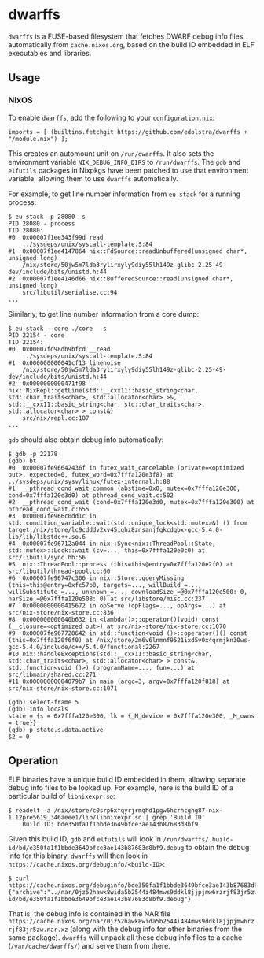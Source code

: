 # dwarffs

`dwarffs` is a FUSE-based filesystem that fetches DWARF debug info
files automatically from `cache.nixos.org`, based on the build ID
embedded in ELF executables and libraries.

## Usage

### NixOS

To enable `dwarffs`, add the following to your `configuration.nix`:

```
imports = [ (builtins.fetchgit https://github.com/edolstra/dwarffs + "/module.nix") ];
```

This creates an automount unit on `/run/dwarffs`. It also sets the
environment variable `NIX_DEBUG_INFO_DIRS` to `/run/dwarffs`. The
`gdb` and `elfutils` packages in Nixpkgs have been patched to use that
environment variable, allowing them to use `dwarffs` automatically.

For example, to get line number information from `eu-stack` for a
running process:

```
$ eu-stack -p 28080 -s
PID 28080 - process
TID 28080:
#0  0x00007f1ee343f99d read
    ../sysdeps/unix/syscall-template.S:84
#1  0x00007f1ee4147864 nix::FdSource::readUnbuffered(unsigned char*, unsigned long)
    /nix/store/50jw5m7lda3rylirxyly9diy55lh149z-glibc-2.25-49-dev/include/bits/unistd.h:44
#2  0x00007f1ee4146d66 nix::BufferedSource::read(unsigned char*, unsigned long)
    src/libutil/serialise.cc:94
...
```

Similarly, to get line number information from a core dump:

```
$ eu-stack --core ./core  -s
PID 22154 - core
TID 22154:
#0  0x00007fd98db9bfcd __read
    ../sysdeps/unix/syscall-template.S:84
#1  0x000000000041cf13 linenoise
    /nix/store/50jw5m7lda3rylirxyly9diy55lh149z-glibc-2.25-49-dev/include/bits/unistd.h:44
#2  0x0000000000471f98 nix::NixRepl::getLine(std::__cxx11::basic_string<char, std::char_traits<char>, std::allocator<char> >&, std::__cxx11::basic_string<char, std::char_traits<char>, std::allocator<char> > const&)
    src/nix/repl.cc:187
...
```

`gdb` should also obtain debug info automatically:

```
$ gdb -p 22178
(gdb) bt
#0  0x00007fe96642436f in futex_wait_cancelable (private=<optimized out>, expected=0, futex_word=0x7fffa120e3f8) at ../sysdeps/unix/sysv/linux/futex-internal.h:88
#1  __pthread_cond_wait_common (abstime=0x0, mutex=0x7fffa120e300, cond=0x7fffa120e3d0) at pthread_cond_wait.c:502
#2  __pthread_cond_wait (cond=0x7fffa120e3d0, mutex=0x7fffa120e300) at pthread_cond_wait.c:655
#3  0x00007fe966c0dd1c in std::condition_variable::wait(std::unique_lock<std::mutex>&) () from target:/nix/store/lc9cdddv2xv45ighz8znsanjfgkcdgbx-gcc-5.4.0-lib/lib/libstdc++.so.6
#4  0x00007fe96712a044 in nix::Sync<nix::ThreadPool::State, std::mutex>::Lock::wait (cv=..., this=0x7fffa120e0c0) at src/libutil/sync.hh:56
#5  nix::ThreadPool::process (this=this@entry=0x7fffa120e2f0) at src/libutil/thread-pool.cc:60
#6  0x00007fe96747c306 in nix::Store::queryMissing (this=this@entry=0xfc57b0, targets=..., willBuild_=..., willSubstitute_=..., unknown_=..., downloadSize_=@0x7fffa120e500: 0, narSize_=@0x7fffa120e508: 0) at src/libstore/misc.cc:237
#7  0x0000000000415672 in opServe (opFlags=..., opArgs=...) at src/nix-store/nix-store.cc:836
#8  0x000000000040b632 in <lambda()>::operator()(void) const (__closure=<optimized out>) at src/nix-store/nix-store.cc:1070
#9  0x00007fe967720642 in std::function<void ()>::operator()() const (this=0x7fffa120f6f0) at /nix/store/2m6v6lnmnf9521ixd5v0x4qrmjkn30ws-gcc-5.4.0/include/c++/5.4.0/functional:2267
#10 nix::handleExceptions(std::__cxx11::basic_string<char, std::char_traits<char>, std::allocator<char> > const&, std::function<void ()>) (programName=..., fun=...) at src/libmain/shared.cc:271
#11 0x00000000004079b7 in main (argc=3, argv=0x7fffa120f818) at src/nix-store/nix-store.cc:1071

(gdb) select-frame 5
(gdb) info locals
state = {s = 0x7fffa120e300, lk = {_M_device = 0x7fffa120e300, _M_owns = true}}
(gdb) p state.s.data.active
$2 = 0
```

## Operation

ELF binaries have a unique build ID embedded in them, allowing
separate debug info files to be looked up. For example, here is the
build ID of a particular build of `libnixexpr.so`:

```
$ readelf -a /nix/store/c0srp6xfqyrjrmqhd1pgw6hcrhcghg87-nix-1.12pre5619_346aeee1/lib/libnixexpr.so | grep 'Build ID'
    Build ID: bde350fa1f1bbde3649bfce3ae143b87683d8bf9
```

Given this build ID, `gdb` and `elfutils` will look in
`/run/dwarffs/.build-id/bd/e350fa1f1bbde3649bfce3ae143b87683d8bf9.debug`
to obtain the debug info for this binary. `dwarffs` will then look in
`https://cache.nixos.org/debuginfo/<build-ID>`:

```
$ curl https://cache.nixos.org/debuginfo/bde350fa1f1bbde3649bfce3ae143b87683d8bf9
{"archive":"../nar/0jz52hawk8wida5b2544i484mws9ddkl8jjpjmw6rzrjf83jr5zw.nar.xz","member":"lib/debug/.build-id/bd/e350fa1f1bbde3649bfce3ae143b87683d8bf9.debug"}
```

That is, the debug info is contained in the NAR file
`https://cache.nixos.org/nar/0jz52hawk8wida5b2544i484mws9ddkl8jjpjmw6rzrjf83jr5zw.nar.xz`
(along with the debug info for other binaries from the same
package). `dwarffs` will unpack all these debug info files to a cache
(`/var/cache/dwarffs/`) and serve them from there.
